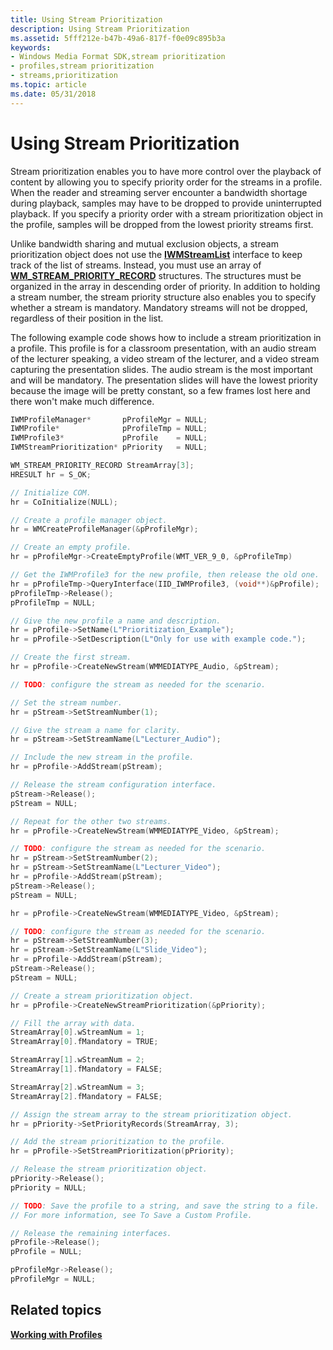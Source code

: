 ```yaml
---
title: Using Stream Prioritization
description: Using Stream Prioritization
ms.assetid: 5fff212e-b47b-49a6-817f-f0e09c895b3a
keywords:
- Windows Media Format SDK,stream prioritization
- profiles,stream prioritization
- streams,prioritization
ms.topic: article
ms.date: 05/31/2018
---
```


# Using Stream Prioritization

Stream prioritization enables you to have more control over the playback of content by allowing you to specify priority order for the streams in a profile. When the reader and streaming server encounter a bandwidth shortage during playback, samples may have to be dropped to provide uninterrupted playback. If you specify a priority order with a stream prioritization object in the profile, samples will be dropped from the lowest priority streams first.

Unlike bandwidth sharing and mutual exclusion objects, a stream prioritization object does not use the [**IWMStreamList**](/windows/desktop/api/wmsdkidl/nn-wmsdkidl-iwmstreamlist) interface to keep track of the list of streams. Instead, you must use an array of [**WM\_STREAM\_PRIORITY\_RECORD**](/previous-versions/windows/desktop/api/wmsdkidl/ns-wmsdkidl-wm_stream_priority_record) structures. The structures must be organized in the array in descending order of priority. In addition to holding a stream number, the stream priority structure also enables you to specify whether a stream is mandatory. Mandatory streams will not be dropped, regardless of their position in the list.

The following example code shows how to include a stream prioritization in a profile. This profile is for a classroom presentation, with an audio stream of the lecturer speaking, a video stream of the lecturer, and a video stream capturing the presentation slides. The audio stream is the most important and will be mandatory. The presentation slides will have the lowest priority because the image will be pretty constant, so a few frames lost here and there won't make much difference.


```C++
IWMProfileManager*       pProfileMgr = NULL;
IWMProfile*              pProfileTmp = NULL;
IWMProfile3*             pProfile    = NULL;
IWMStreamPrioritization* pPriority   = NULL;

WM_STREAM_PRIORITY_RECORD StreamArray[3];
HRESULT hr = S_OK;

// Initialize COM.
hr = CoInitialize(NULL);

// Create a profile manager object.
hr = WMCreateProfileManager(&pProfileMgr);

// Create an empty profile.
hr = pProfileMgr->CreateEmptyProfile(WMT_VER_9_0, &pProfileTmp)

// Get the IWMProfile3 for the new profile, then release the old one.
hr = pProfileTmp->QueryInterface(IID_IWMProfile3, (void**)&pProfile);
pProfileTmp->Release();
pProfileTmp = NULL;

// Give the new profile a name and description.
hr = pProfile->SetName(L"Prioritization_Example");
hr = pProfile->SetDescription(L"Only for use with example code.");

// Create the first stream.
hr = pProfile->CreateNewStream(WMMEDIATYPE_Audio, &pStream);

// TODO: configure the stream as needed for the scenario.

// Set the stream number.
hr = pStream->SetStreamNumber(1);

// Give the stream a name for clarity.
hr = pStream->SetStreamName(L"Lecturer_Audio");

// Include the new stream in the profile.
hr = pProfile->AddStream(pStream);

// Release the stream configuration interface.
pStream->Release();
pStream = NULL;

// Repeat for the other two streams.
hr = pProfile->CreateNewStream(WMMEDIATYPE_Video, &pStream);

// TODO: configure the stream as needed for the scenario.
hr = pStream->SetStreamNumber(2);
hr = pStream->SetStreamName(L"Lecturer_Video");
hr = pProfile->AddStream(pStream);
pStream->Release();
pStream = NULL;

hr = pProfile->CreateNewStream(WMMEDIATYPE_Video, &pStream);

// TODO: configure the stream as needed for the scenario.
hr = pStream->SetStreamNumber(3);
hr = pStream->SetStreamName(L"Slide_Video");
hr = pProfile->AddStream(pStream);
pStream->Release();
pStream = NULL;

// Create a stream prioritization object.
hr = pProfile->CreateNewStreamPrioritization(&pPriority);

// Fill the array with data.
StreamArray[0].wStreamNum = 1;
StreamArray[0].fMandatory = TRUE;

StreamArray[1].wStreamNum = 2;
StreamArray[1].fMandatory = FALSE;

StreamArray[2].wStreamNum = 3;
StreamArray[2].fMandatory = FALSE;

// Assign the stream array to the stream prioritization object.
hr = pPriority->SetPriorityRecords(StreamArray, 3);

// Add the stream prioritization to the profile.
hr = pProfile->SetStreamPrioritization(pPriority);

// Release the stream prioritization object.
pPriority->Release();
pPriority = NULL;

// TODO: Save the profile to a string, and save the string to a file.
// For more information, see To Save a Custom Profile.

// Release the remaining interfaces.
pProfile->Release();
pProfile = NULL;

pProfileMgr->Release();
pProfileMgr = NULL;
```



## Related topics

<dl> <dt>

[**Working with Profiles**](working-with-profiles.md)
</dt> </dl>

 

 




